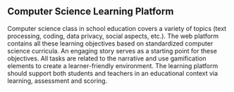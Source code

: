## Computer Science Learning Platform

Computer science class in school education
covers a variety of topics (text processing,
coding, data privacy, social aspects, etc.). The
web platform contains all these learning
objectives based on standardized computer
science curricula. An engaging story serves as a
starting point for these objectives. All tasks are
related to the narrative and use gamification
elements to create a learner-friendly
environment. The learning platform should
support both students and teachers in an
educational context via learning, assessment
and scoring. 
